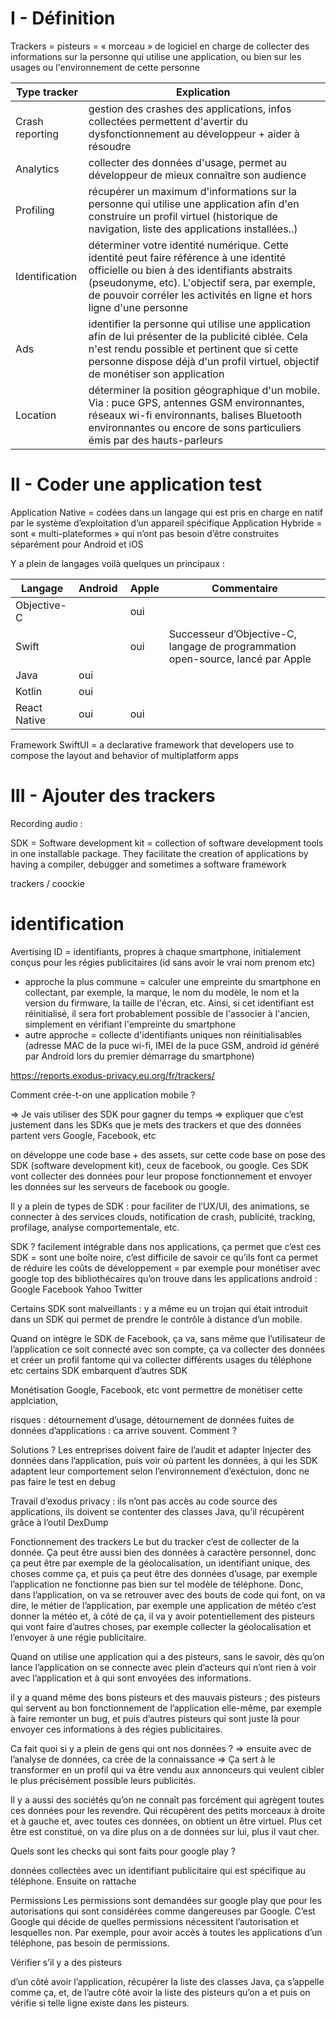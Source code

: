 # I - Définition

Trackers = pisteurs =  « morceau » de logiciel en charge de collecter des informations sur la personne qui utilise une application, ou bien sur les usages ou l'environnement de cette personne

| Type tracker | Explication | 
|----------|-------|
| Crash reporting | gestion des crashes des applications, infos collectées permettent d'avertir du dysfonctionnement au développeur + aider à résoudre | 
| Analytics |  collecter des données d'usage, permet au développeur de mieux connaître son audience| 
| Profiling | récupérer un maximum d'informations sur la personne qui utilise une application afin d'en construire un profil virtuel (historique de navigation, liste des applications installées..)| 
| Identification | déterminer votre identité numérique. Cette identité peut faire référence à une identité officielle ou bien à des identifiants abstraits (pseudonyme, etc). L'objectif sera, par exemple, de pouvoir corréler les activités en ligne et hors ligne d'une personne |
|Ads|identifier la personne qui utilise une application afin de lui présenter de la publicité ciblée. Cela n'est rendu possible et pertinent que si cette personne dispose déjà d'un profil virtuel, objectif de monétiser son application|
|Location| déterminer la position géographique d'un mobile. Via : puce GPS, antennes GSM environnantes, réseaux wi-fi environnants, balises Bluetooth environnantes ou encore de sons particuliers émis par des hauts-parleurs|

# II - Coder une application test

Application Native = codées dans un langage qui est pris en charge en natif par le système d’exploitation d’un appareil spécifique
Application Hybride = sont « multi-plateformes » qui n’ont pas besoin d’être construites séparément pour Android et iOS

Y a plein de langages voilà quelques un principaux : 

| Langage | Android | Apple | Commentaire
|----------|-------|-------|-------|
|Objective-C||oui||
|Swift||oui|Successeur d’Objective-C, langage de programmation open-source, lancé par Apple|
|Java|oui|||
|Kotlin|oui|||
|React Native|oui|oui||

Framework SwiftUI = a declarative framework that developers use to compose the layout and behavior of multiplatform apps


# III - Ajouter des trackers

Recording audio : 


SDK = Software development kit = collection of software development tools in one installable package. They facilitate the creation of applications by having a compiler, debugger and sometimes a software framework










trackers / coockie




# identification

Avertising ID = identifiants, propres à chaque smartphone, initialement conçus pour les régies publicitaires (id sans avoir le vrai nom prenom etc)

- approche la plus commune = calculer une empreinte du smartphone en collectant, par exemple, la marque, le nom du modèle, le nom et la version du firmware, la taille de l'écran, etc. Ainsi, si cet identifiant est réinitialisé, il sera fort probablement possible de l'associer à l'ancien, simplement en vérifiant l'empreinte du smartphone
- autre approche = collecte d'identifiants uniques non réinitialisables (adresse MAC de la puce wi-fi, IMEI de la puce GSM, android id généré par Android lors du premier démarrage du smartphone)


https://reports.exodus-privacy.eu.org/fr/trackers/

Comment crée-t-on une application mobile ?

⇒ Je vais utiliser des SDK pour gagner du temps ⇒ expliquer que c’est justement dans les SDKs que je mets des trackers et que des données partent vers Google, Facebook, etc

on développe une code base + des assets, sur cette code base on pose des SDK (software development kit), ceux de facebook, ou google. Ces SDK vont collecter des données pour leur propose fonctionnement et envoyer les données sur les serveurs de facebook ou google.

Il y a plein de types de SDK : pour faciliter de l’UX/UI, des animations, se connecter à des services clouds, notification de crash, publicité, tracking, profilage, analyse comportementale, etc.

SDK ?
facilement intégrable dans nos applications, ça permet que c’est 
ces SDK = sont une boîte noire, c’est difficile de savoir ce qu’ils font
ca permet de réduire les coûts de développement = par exemple pour monétiser avec google
top des bibliothécaires qu’on trouve dans les applications android : Google Facebook Yahoo Twitter

Certains SDK sont malveillants : y a même eu un trojan qui était introduit dans un SDK qui permet de prendre le contrôle à distance d’un mobile.

Quand on intègre le SDK de Facebook, ça va, sans même que l’utilisateur de l’application ce soit connecté avec son compte, ça va collecter des données et créer un profil fantome qui va collecter différents usages du téléphone etc
certains SDK embarquent d’autres SDK

Monétisation
Google, Facebook, etc vont permettre de monétiser cette applciation, 

risques : détournement d’usage, détournement de données
fuites de données d’applications : ca arrive souvent. Comment ?

Solutions ?
Les entreprises doivent faire de l’audit et adapter
Injecter des données dans l’application, puis voir où partent les données, à qui
les SDK adaptent leur comportement selon l’environnement d’exéctuion, donc ne pas faire le test en debug






Travail d’exodus privacy : ils n’ont pas accès au code source des applications, ils doivent se contenter des classes Java, qu’il récupèrent grâce à l’outil DexDump

Fonctionnement des trackers
Le but du tracker c’est de collecter de la donnée. Ça peut être aussi bien des données à caractère personnel, donc ça peut être par exemple de la géolocalisation, un identifiant unique, des choses comme ça, et puis ça peut être des données d’usage, par exemple l’application ne fonctionne pas bien sur tel modèle de téléphone. Donc, dans l’application, on va se retrouver avec des bouts de code qui font, on va dire, le métier de l’application, par exemple une application de météo c’est donner la météo et, à côté de ça, il va y avoir potentiellement des pisteurs qui vont faire d’autres choses, par exemple collecter la géolocalisation et l’envoyer à une régie publicitaire.

Quand on utilise une application qui a des pisteurs, sans le savoir, dès qu’on lance l’application on se connecte avec plein d’acteurs qui n’ont rien à voir avec l’application et à qui sont envoyées des informations.

il y a quand même des bons pisteurs et des mauvais pisteurs ; des pisteurs qui servent au bon fonctionnement de l’application elle-même, par exemple à faire remonter un bug, et puis d’autres pisteurs qui sont juste là pour envoyer ces informations à des régies publicitaires.

Ca fait quoi si y a plein de gens qui ont nos données ? ⇒ ensuite avec de l’analyse de données, ca crée de la connaissance ⇒ Ça sert à le transformer en un profil qui va être vendu aux annonceurs qui veulent cibler le plus précisément possible leurs publicités.

Il y a aussi des sociétés qu’on ne connaît pas forcément qui agrègent toutes ces données pour les revendre. Qui récupèrent des petits morceaux à droite et à gauche et, avec toutes ces données, on obtient un être virtuel. Plus cet être est constitué, on va dire plus on a de données sur lui, plus il vaut cher.

Quels sont les checks qui sont faits pour google play ?

données collectées avec un identifiant publicitaire qui est spécifique au téléphone. Ensuite on rattache 


Permissions
Les permissions sont demandées sur google play que pour les autorisations qui sont considérées comme dangereuses par Google.
C’est Google qui décide de quelles permissions nécessitent l’autorisation et lesquelles non. Par exemple, pour avoir accès à toutes les applications d’un téléphone, pas besoin de permissions.

Vérifier s’il y a des pisteurs

d’un côté avoir l’application, récupérer la liste des classes Java, ça s’appelle comme ça, et, de l’autre côté avoir la liste des pisteurs qu’on a et puis on vérifie si telle ligne existe dans les pisteurs.


